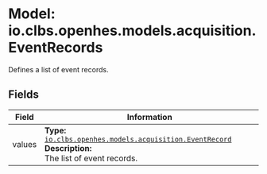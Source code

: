# Model: io.clbs.openhes.models.acquisition.EventRecords

Defines a list of event records.

## Fields

| Field | Information |
| --- | --- |
| values | <b>Type:</b> [`io.clbs.openhes.models.acquisition.EventRecord`](model-io-clbs-openhes-models-acquisition-eventrecord.md)<br><b>Description:</b><br>The list of event records. |

